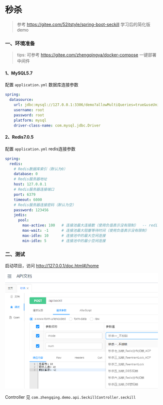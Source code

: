 # 秒杀

> 参考 https://gitee.com/52itstyle/spring-boot-seckill 学习后的简化版demo

### 一、环境准备

> tips: 可参考 https://gitee.com/zhengqingya/docker-compose 一键部署中间件

#### 1、MySQL5.7

配置 `application.yml` 数据库连接参数

```yml
spring:
  datasource:
    url: jdbc:mysql://127.0.0.1:3306/demo?allowMultiQueries=true&useUnicode=true&characterEncoding=UTF8&zeroDateTimeBehavior=convertToNull&useSSL=false
    username: root
    password: root
    platform: mysql
    driver-class-name: com.mysql.jdbc.Driver
```

#### 2、Redis7.0.5

配置 `application.yml` redis连接参数

```yml
spring:
  redis:
    # Redis数据库索引（默认为0）
    database: 0
    # Redis服务器地址
    host: 127.0.0.1
    # Redis服务器连接端口
    port: 6379
    timeout: 6000
    # Redis服务器连接密码（默认为空）
    password: 123456
    jedis:
      pool:
        max-active: 100   # 连接池最大连接数（使用负值表示没有限制）  -- redis服务端最大连接数查看 `config get maxclients`；客户端单机最大连接数 * 集群数 不能超过服务端最大连接数
        max-wait: -1      # 连接池最大阻塞等待时间（使用负值表示没有限制）
        max-idle: 10      # 连接池中的最大空闲连接
        min-idle: 5       # 连接池中的最小空闲连接
```

### 二、测试

启动项目，访问 http://127.0.0.1/doc.html#/home

![](images/api-doc.png)

Controller 见 `com.zhengqing.demo.api.SeckillController.seckill`

